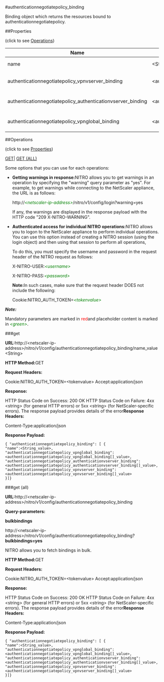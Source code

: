 #authenticationnegotiatepolicy_binding

Binding object which returns the resources bound to authenticationnegotiatepolicy.


##Properties 
<span>(click to see [Operations](#opera))</span>


<table><thead><tr><th>Name</th><th>Data Type</th><th>Permissions</th><th>Description</th></tr></thead><tbody><tr><td>name</td><td>&lt;String></td><td>Read-write</td><td>Name of the negotiate policy.<br>Minimum length = 1</td></tr><tr><td>authenticationnegotiatepolicy_vpnvserver_binding</td><td>&lt;authenticationnegotiatepolicy_vpnvserver_binding[]></td><td>Read-only</td><td>vpnvserver that can be bound to authenticationnegotiatepolicy.</td></tr><tr><td>authenticationnegotiatepolicy_authenticationvserver_binding</td><td>&lt;authenticationnegotiatepolicy_authenticationvserver_binding[]></td><td>Read-only</td><td>authenticationvserver that can be bound to authenticationnegotiatepolicy.</td></tr><tr><td>authenticationnegotiatepolicy_vpnglobal_binding</td><td>&lt;authenticationnegotiatepolicy_vpnglobal_binding[]></td><td>Read-only</td><td>vpnglobal that can be bound to authenticationnegotiatepolicy.</td></tr></tbody></table>
##Operations 
<span>(click to see [Properties](#prope))</span>


[GET]()| [GET (ALL)](#get-)


Some options that you can use for each operations:
<ul><li><p><b>Getting warnings in response:</b>NITRO allows you to get warnings in an operation by specifying the "warning" query parameter as "yes". For example, to get warnings while connecting to the NetScaler appliance, the URL is as follows:</p><p>http://<span style="color:green;font-style:italic;">&lt;netscaler-ip-address&gt;</span>/nitro/v1/config/login?warning=yes</p><p>If any, the warnings are displayed in the response payload with the HTTP code "209 X-NITRO-WARNING".</p></li><li><p><b>Authenticated access for individual NITRO operations:</b>NITRO allows you to logon to the NetScaler appliance to perform individual operations. You can use this option instead of creating a NITRO session (using the login object) and then using that session to perform all operations,</p><p>To do this, you must specify the username and password in the request header of the NITRO request as follows:</p><p>X-NITRO-USER:<span style="color:green;font-style:italic;">&lt;username&gt;</span></p><p>X-NITRO-PASS:<span style="color:green;font-style:italic;">&lt;password&gt;</span></p><p><b>Note:</b>In such cases, make sure that the request header DOES not include the following:</p><p>Cookie:NITRO_AUTH_TOKEN=<span style="color:green;font-style:italic;">&lt;tokenvalue&gt;</span></p></li></ul>



***Note:*** 
Mandatory parameters are marked in <span style="color:#FF0000;">red</span>and placeholder content is marked in <span style="color:green;font-style:italic">&lt;green&gt;</span>.

###get



<b>URL:</b>http://&lt;netscaler-ip-address&gt;/nitro/v1/config/authenticationnegotiatepolicy_binding/name_value&lt;String&gt;
<b>HTTP Method:</b>GET
<b>Request Headers:</b>

Cookie:NITRO_AUTH_TOKEN=&lt;tokenvalue&gt;Accept:application/json

<b>Response:</b>
HTTP Status Code on Success: 200 OKHTTP Status Code on Failure: 4xx &lt;string&gt; (for general HTTP errors) or 5xx &lt;string&gt; (for NetScaler-specific errors). The response payload provides details of the error<b>Response Headers:</b>

Content-Type:application/json

<b>Response Payload: </b>```{ "authenticationnegotiatepolicy_binding": [ {"name":<String_value>,"authenticationnegotiatepolicy_vpnglobal_binding":<authenticationnegotiatepolicy_vpnglobal_binding[]_value>,"authenticationnegotiatepolicy_authenticationvserver_binding":<authenticationnegotiatepolicy_authenticationvserver_binding[]_value>,"authenticationnegotiatepolicy_vpnvserver_binding":<authenticationnegotiatepolicy_vpnvserver_binding[]_value>}]}```



###get (all)



<b>URL:</b>http://&lt;netscaler-ip-address&gt;/nitro/v1/config/authenticationnegotiatepolicy_binding
<b>Query-parameters:</b>
<b>bulkbindings</b>
http://&lt;netscaler-ip-address&gt;/nitro/v1/config/authenticationnegotiatepolicy_binding?<b>bulkbindings=yes</b>
NITRO allows you to fetch bindings in bulk.



<b>HTTP Method:</b>GET
<b>Request Headers:</b>

Cookie:NITRO_AUTH_TOKEN=&lt;tokenvalue&gt;Accept:application/json

<b>Response:</b>
HTTP Status Code on Success: 200 OKHTTP Status Code on Failure: 4xx &lt;string&gt; (for general HTTP errors) or 5xx &lt;string&gt; (for NetScaler-specific errors). The response payload provides details of the error<b>Response Headers:</b>

Content-Type:application/json

<b>Response Payload: </b>```{ "authenticationnegotiatepolicy_binding": [ {"name":<String_value>,"authenticationnegotiatepolicy_vpnglobal_binding":<authenticationnegotiatepolicy_vpnglobal_binding[]_value>,"authenticationnegotiatepolicy_authenticationvserver_binding":<authenticationnegotiatepolicy_authenticationvserver_binding[]_value>,"authenticationnegotiatepolicy_vpnvserver_binding":<authenticationnegotiatepolicy_vpnvserver_binding[]_value>}]}```



